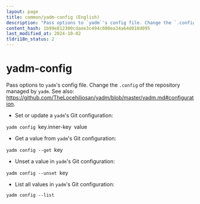 ```yaml
---
layout: page
title: common/yadm-config (English)
description: "Pass options to `yadm`'s config file. Change the `.config` of the repository managed by `yadm`."
content_hash: 1b99e812300cdaee3c494c080ea34a64d018d095
last_modified_at: 2024-10-02
tldri18n_status: 2
---
```

# yadm-config

Pass options to `yadm`'s config file. Change the `.config` of the repository managed by `yadm`.
See also: <https://github.com/TheLocehiliosan/yadm/blob/master/yadm.md#configuration>.

- Set or update a `yadm`'s Git configuration:

`yadm config `<span class="tldr-var badge badge-pill bg-dark-lm bg-white-dm text-white-lm text-dark-dm font-weight-bold">key.inner-key</span>` `<span class="tldr-var badge badge-pill bg-dark-lm bg-white-dm text-white-lm text-dark-dm font-weight-bold">value</span>

- Get a value from `yadm`'s Git configuration:

`yadm config --get `<span class="tldr-var badge badge-pill bg-dark-lm bg-white-dm text-white-lm text-dark-dm font-weight-bold">key</span>

- Unset a value in `yadm`'s Git configuration:

`yadm config --unset `<span class="tldr-var badge badge-pill bg-dark-lm bg-white-dm text-white-lm text-dark-dm font-weight-bold">key</span>

- List all values in `yadm`'s Git configuration:

`yadm config --list`
